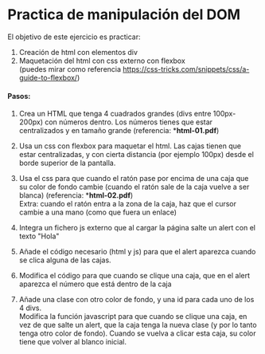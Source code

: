 # Practica de manipulación del DOM
El objetivo de este ejercicio es practicar:
1. Creación de html con elementos div
2. Maquetación del html con css externo con flexbox  
(puedes mirar como referencia https://css-tricks.com/snippets/css/a-guide-to-flexbox/)

#### Pasos:
1. Crea un HTML que tenga 4 cuadrados grandes (divs entre 100px-200px) con números dentro. Los números tienes que estar centralizados y en tamaño grande (referencia: ***html-01.pdf**)

2. Usa un css con flexbox para maquetar el html. Las cajas tienen que estar centralizadas, y con cierta distancia (por ejemplo 100px) desde el borde superior de la pantalla.

3. Usa el css para que cuando el ratón pase por encima de una caja que su color de fondo cambie (cuando el ratón sale de la caja vuelve a ser blanca) (referencia: ***html-02.pdf**)  
Extra: cuando el ratón entra a la zona de la caja, haz que el cursor cambie a una mano (como que fuera un enlace)

4. Integra un fichero js externo que al cargar la página salte un alert con el texto "Hola"

5. Añade el código necesario (html y js) para que el alert aparezca cuando se clica alguna de las cajas.

6. Modifica el código para que cuando se clique una caja, que en el alert aparezca el número que está dentro de la caja

7. Añade una clase con otro color de fondo, y una id para cada uno de los 4 divs.  
Modifica la función javascript para que cuando se clique una caja, en vez de que salte un alert, que la caja tenga la nueva clase (y por lo tanto tenga otro color de fondo). Cuando se vuelva a clicar esta caja, su color tiene que volver al blanco inicial.